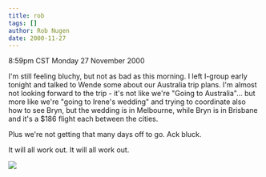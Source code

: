 ```yaml
---
title: rob
tags: []
author: Rob Nugen
date: 2000-11-27
---
```


<title>bluch, but a bit better</title>
<p class=date>8:59pm CST Monday 27 November 2000

<p>I'm still feeling bluchy, but not as bad as this morning.  I left
I-group early tonight and talked to Wende some about our Australia
trip plans.  I'm almost not looking forward to the trip - it's not
like we're "Going to Australia"... but more like we're "going to
Irene's wedding" and trying to coordinate also how to see Bryn, but
the wedding is in Melbourne, while Bryn is in Brisbane and it's a $186
flight each between the cities.

<p>Plus we're not getting that many days off to go.  Ack bluck.

<p>It will all work out.  It will all work out.

<p><img src='/images/rob/wL-ROB.gif'>

